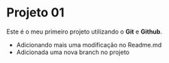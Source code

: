 # Projeto 01

Este é o meu primeiro projeto utilizando o **Git** e **Github**.

- Adicionando mais uma modificação no Readme.md
- Adicionada uma nova branch no projeto
